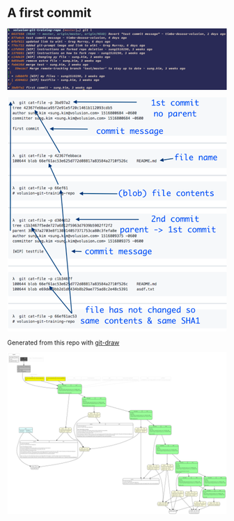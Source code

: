 # A first commit

![short log](diagrams/git-short-log.png)

![git object trace](diagrams/git-cat-file-trace.png)


Generated from this repo with [git-draw](https://github.com/sensorflo/git-draw)

![git-draw](diagrams/git-draw.png)